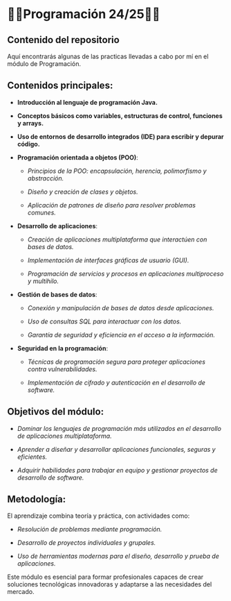# 👨‍💻Programación 24/25👨‍💻
## Contenido del repositorio
Aquí encontrarás algunas de las practicas llevadas a cabo por mí en el módulo de Programación.

## Contenidos principales:

- **Introducción al lenguaje de programación Java.**

- **Conceptos básicos como variables, estructuras de control, funciones y arrays.**

- **Uso de entornos de desarrollo integrados (IDE) para escribir y depurar código.**

- **Programación orientada a objetos (POO)**:

    - *Principios de la POO: encapsulación, herencia, polimorfismo y abstracción.*
    
    - *Diseño y creación de clases y objetos.*
    
    - *Aplicación de patrones de diseño para resolver problemas comunes.*

- **Desarrollo de aplicaciones**:

    - *Creación de aplicaciones multiplataforma que interactúen con bases de datos.*

    - *Implementación de interfaces gráficas de usuario (GUI).*

    - *Programación de servicios y procesos en aplicaciones multiproceso y multihilo.*

- **Gestión de bases de datos**:

    - *Conexión y manipulación de bases de datos desde aplicaciones.*
    
    - *Uso de consultas SQL para interactuar con los datos.*
    
    - *Garantía de seguridad y eficiencia en el acceso a la información.*

- **Seguridad en la programación**:

    - *Técnicas de programación segura para proteger aplicaciones contra vulnerabilidades.*
    
    - *Implementación de cifrado y autenticación en el desarrollo de software.*

## Objetivos del módulo:

- *Dominar los lenguajes de programación más utilizados en el desarrollo de aplicaciones multiplataforma.*
    
- *Aprender a diseñar y desarrollar aplicaciones funcionales, seguras y eficientes.*
    
- *Adquirir habilidades para trabajar en equipo y gestionar proyectos de desarrollo de software.*

## Metodología:
El aprendizaje combina teoría y práctica, con actividades como:

  - *Resolución de problemas mediante programación.*
  
  - *Desarrollo de proyectos individuales y grupales.*
  
  - *Uso de herramientas modernas para el diseño, desarrollo y prueba de aplicaciones.*

Este módulo es esencial para formar profesionales capaces de crear soluciones tecnológicas innovadoras y adaptarse a las necesidades del mercado.
